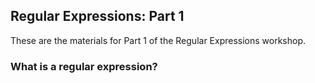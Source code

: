 ## Regular Expressions: Part 1

These are the materials for Part 1 of the Regular Expressions workshop.

### What is a regular expression?

